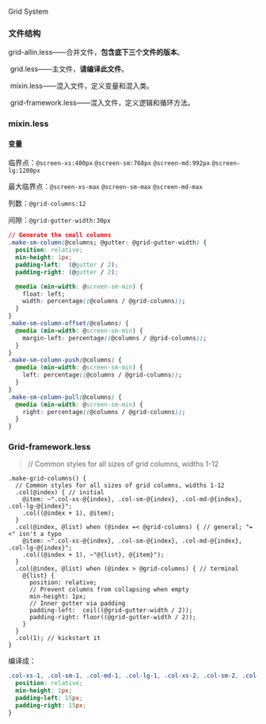 Grid System

### 文件结构

​ grid-allin.less——合并文件，**包含底下三个文件的版本**。

​ grid.less——主文件，**请编译此文件**。

​ mixin.less——混入文件，定义变量和混入类。

​ grid-framework.less——混入文件，定义逻辑和循环方法。

### mixin.less

#### 变量

临界点：`@screen-xs:480px` `@screen-sm:768px` `@screen-md:992px` `@screen-lg:1200px` 

最大临界点：`@screen-xs-max` `@screen-sm-max` `@screen-md-max`

列数：`@grid-columns:12`

间隙：`@grid-gutter-width:30px`

``` css
// Generate the small columns
.make-sm-column(@columns; @gutter: @grid-gutter-width) {
  position: relative;
  min-height: 1px;
  padding-left:  (@gutter / 2);
  padding-right: (@gutter / 2);

  @media (min-width: @screen-sm-min) {
    float: left;
    width: percentage((@columns / @grid-columns));
  }
}
.make-sm-column-offset(@columns) {
  @media (min-width: @screen-sm-min) {
    margin-left: percentage((@columns / @grid-columns));
  }
}
.make-sm-column-push(@columns) {
  @media (min-width: @screen-sm-min) {
    left: percentage((@columns / @grid-columns));
  }
}
.make-sm-column-pull(@columns) {
  @media (min-width: @screen-sm-min) {
    right: percentage((@columns / @grid-columns));
  }
}
```

### Grid-framework.less

> // Common styles for all sizes of grid columns, widths 1-12



``` less
.make-grid-columns() {
  // Common styles for all sizes of grid columns, widths 1-12
  .col(@index) { // initial
    @item: ~".col-xs-@{index}, .col-sm-@{index}, .col-md-@{index}, .col-lg-@{index}";
    .col((@index + 1), @item);
  }
  .col(@index, @list) when (@index =< @grid-columns) { // general; "=<" isn't a typo
    @item: ~".col-xs-@{index}, .col-sm-@{index}, .col-md-@{index}, .col-lg-@{index}";
    .col((@index + 1), ~"@{list}, @{item}");
  }
  .col(@index, @list) when (@index > @grid-columns) { // terminal
    @{list} {
      position: relative;
      // Prevent columns from collapsing when empty
      min-height: 1px;
      // Inner gutter via padding
      padding-left:  ceil((@grid-gutter-width / 2));
      padding-right: floor((@grid-gutter-width / 2));
    }
  }
  .col(1); // kickstart it
}
```

编译成：

``` css
.col-xs-1, .col-sm-1, .col-md-1, .col-lg-1, .col-xs-2, .col-sm-2, .col-md-2, .col-lg-2, .col-xs-3, .col-sm-3, .col-md-3, .col-lg-3, .col-xs-4, .col-sm-4, .col-md-4, .col-lg-4, .col-xs-5, .col-sm-5, .col-md-5, .col-lg-5, .col-xs-6, .col-sm-6, .col-md-6, .col-lg-6, .col-xs-7, .col-sm-7, .col-md-7, .col-lg-7, .col-xs-8, .col-sm-8, .col-md-8, .col-lg-8, .col-xs-9, .col-sm-9, .col-md-9, .col-lg-9, .col-xs-10, .col-sm-10, .col-md-10, .col-lg-10, .col-xs-11, .col-sm-11, .col-md-11, .col-lg-11, .col-xs-12, .col-sm-12, .col-md-12, .col-lg-12 {
  position: relative;
  min-height: 1px;
  padding-left: 15px;
  padding-right: 15px;
}
```

